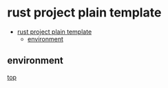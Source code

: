 # rust project plain template

- [rust project plain template](#rust-project-plain-template)
  - [environment](#environment)
  
<a id="rust-project-plain-template"></a>
  
## environment

<a id="environment"></a>


[top](#rust-project-plain-template)